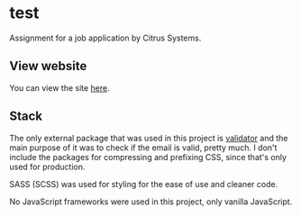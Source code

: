 # test
Assignment for a job application by Citrus Systems.

## View website
You can view the site [here](https://krckyboy.github.io/test/).

## Stack
The only external package that was used in this project is [validator](https://www.npmjs.com/package/validator) and the main purpose of it was to check if the email is valid, pretty much. I don't include the packages for compressing and prefixing CSS, since that's only used for production.

SASS (SCSS) was used for styling for the ease of use and cleaner code.

No JavaScript frameworks were used in this project, only vanilla JavaScript.